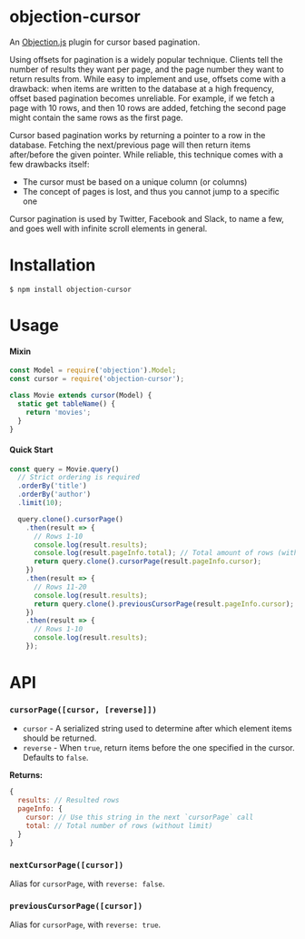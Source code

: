 # objection-cursor

An [Objection.js](https://vincit.github.io/objection.js) plugin for cursor based pagination.

Using offsets for pagination is a widely popular technique. Clients tell the number of results they want per page, and the page number they want to return results from. While easy to implement and use, offsets come with a drawback: when items are written to the database at a high frequency, offset based pagination becomes unreliable. For example, if we fetch a page with 10 rows, and then 10 rows are added, fetching the second page might contain the same rows as the first page.

Cursor based pagination works by returning a pointer to a row in the database. Fetching the next/previous page will then return items after/before the given pointer. While reliable, this technique comes with a few drawbacks itself:

- The cursor must be based on a unique column (or columns)
- The concept of pages is lost, and thus you cannot jump to a specific one

Cursor pagination is used by Twitter, Facebook and Slack, to name a few, and goes well with infinite scroll elements in general.

# Installation

```
$ npm install objection-cursor
```

# Usage

#### Mixin

```js
const Model = require('objection').Model;
const cursor = require('objection-cursor');

class Movie extends cursor(Model) {
  static get tableName() {
    return 'movies';
  }
}
```

#### Quick Start

```js
const query = Movie.query()
  // Strict ordering is required
  .orderBy('title')
  .orderBy('author')
  .limit(10);

  query.clone().cursorPage()
    .then(result => {
      // Rows 1-10
      console.log(result.results);
      console.log(result.pageInfo.total); // Total amount of rows (without limit)
      return query.clone().cursorPage(result.pageInfo.cursor);
    })
    .then(result => {
      // Rows 11-20
      console.log(result.results);
      return query.clone().previousCursorPage(result.pageInfo.cursor);
    })
    .then(result => {
      // Rows 1-10
      console.log(result.results);
    });

```

# API

### `cursorPage([cursor, [reverse]])`

- `cursor` - A serialized string used to determine after which element items should be returned.
- `reverse` - When `true`, return items before the one specified in the cursor. Defaults to `false`.

**Returns:**

```js
{
  results: // Resulted rows
  pageInfo: {
    cursor: // Use this string in the next `cursorPage` call
    total: // Total number of rows (without limit)
  }
}
```

### `nextCursorPage([cursor])`

Alias for `cursorPage`, with `reverse: false`.

### `previousCursorPage([cursor])`

Alias for `cursorPage`, with `reverse: true`.
